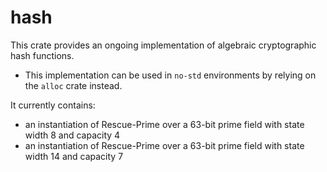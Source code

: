 # hash

This crate provides an ongoing implementation of algebraic cryptographic hash functions.

* This implementation can be used in `no-std` environments by relying on the `alloc` crate instead.

It currently contains:
- an instantiation of Rescue-Prime over a 63-bit prime field with state width 8 and capacity 4
- an instantiation of Rescue-Prime over a 63-bit prime field with state width 14 and capacity 7
